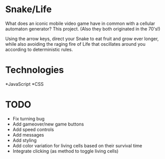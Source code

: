 Snake/Life
==========

What does an iconic mobile video game have in common with a cellular automaton generator? This project. 
(Also they both originated in the 70's!)

Using the arrow keys, direct your Snake to eat fruit and grow ever longer, while also avoiding the raging fire of Life
that oscillates around you according to deterministic rules.

Technologies
============

*JavaScript
*CSS

TODO
====

* Fix turning bug
* Add gameover/new game buttons
* Add speed controls
* Add messages
* Add styling
* Add color variation for living cells based on their survival time
* Integrate clicking (as method to toggle living cells)


